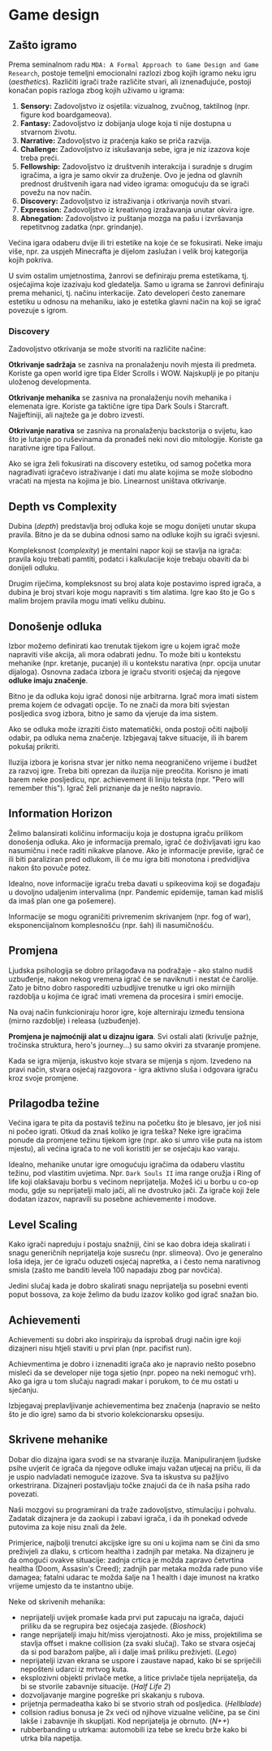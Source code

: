 # Game design

## Zašto igramo

Prema seminalnom radu `MDA: A Formal Approach to Game Design and Game Research`, postoje temeljni emocionalni razlozi zbog kojih igramo neku igru (*aesthetics*). Različiti igrači traže različite stvari, ali iznenađujuće, postoji konačan popis razloga zbog kojih uživamo u igrama:

1. **Sensory:** Zadovoljstvo iz osjetila: vizualnog, zvučnog, taktilnog (npr. figure kod boardgameova).
2. **Fantasy:** Zadovoljstvo iz dobijanja uloge koja ti nije dostupna u stvarnom životu.
3. **Narrative:** Zadovoljstvo iz praćenja kako se priča razvija.
4. **Challenge:** Zadovoljstvo iz iskušavanja sebe, igra je niz izazova koje treba preći.
5. **Fellowship:** Zadovoljstvo iz društvenih interakcija i suradnje s drugim igračima, a igra je samo okvir za druženje. Ovo je jedna od glavnih prednost društvenih igara nad video igrama: omogućuju da se igrači povežu na nov način.
6. **Discovery:** Zadovoljstvo iz istraživanja i otkrivanja novih stvari.
7. **Expression:** Zadovoljstvo iz kreativnog izražavanja unutar okvira igre.
8. **Abnegation:** Zadovoljstvo iz puštanja mozga na pašu i izvršavanja repetitvnog zadatka (npr. grindanje).

Većina igara odaberu dvije ili tri estetike na koje će se fokusirati. Neke imaju više, npr. za uspjeh Minecrafta je dijelom zaslužan i velik broj kategorija kojih pokriva.

U svim ostalim umjetnostima, žanrovi se definiraju prema estetikama, tj. osjećajima koje izazivaju kod gledatelja. Samo u igrama se žanrovi definiraju prema mehanici, tj. načinu interkacije. Zato developeri često zanemare estetiku u odnosu na mehaniku, iako je estetika glavni način na koji se igrač povezuje s igrom.

### Discovery

Zadovoljstvo otkrivanja se može stvoriti na različite načine:

**Otkrivanje sadržaja** se zasniva na pronalaženju novih mjesta ili predmeta. Koriste ga open world igre tipa Elder Scrolls i WOW. Najskuplji je po pitanju uloženog developmenta.

**Otkrivanje mehanika** se zasniva na pronalaženju novih mehanika i elemenata igre. Koriste ga taktične igre tipa Dark Souls i Starcraft. Najjeftiniji, ali najteže ga je dobro izvesti.

**Otkrivanje narativa** se zasniva na pronalaženju backstorija o svijetu, kao što je lutanje po ruševinama da pronađeš neki novi dio mitologije. Koriste ga narativne igre tipa Fallout.

Ako se igra želi fokusirati na discovery estetiku, od samog početka mora nagrađivati igračevo istraživanje i dati mu alate kojima se može slobodno vraćati na mjesta na kojima je bio. Linearnost uništava otkrivanje.

## Depth vs Complexity

Dubina (*depth*) predstavlja broj odluka koje se mogu donijeti unutar skupa pravila. Bitno je da se dubina odnosi samo na odluke kojih su igrači svjesni.

Kompleksnost (*complexity*) je mentalni napor koji se stavlja na igrača: pravila koju trebati pamtiti, podatci i kalkulacije koje trebaju obaviti da bi donijeli odluku.

Drugim riječima, kompleksnost su broj alata koje postavimo ispred igrača, a dubina je broj stvari koje mogu napraviti s tim alatima. Igre kao što je Go s malim brojem pravila mogu imati veliku dubinu.

## Donošenje odluka

Izbor možemo definirati kao trenutak tijekom igre u kojem igrač može napraviti više akcija, ali mora odabrati jednu. To može biti u kontekstu mehanike (npr. kretanje, pucanje) ili u kontekstu narativa (npr. opcija unutar dijaloga). Osnovna zadaća izbora je igraču stvoriti osjećaj da njegove **odluke imaju značenje**.

Bitno je da odluka koju igrač donosi nije arbitrarna. Igrač mora imati sistem prema kojem će odvagati opcije. To ne znači da mora biti svjestan posljedica svog izbora, bitno je samo da vjeruje da ima sistem.

Ako se odluka može izraziti čisto matematički, onda postoji očiti najbolji odabir, pa odluka nema značenje. Izbjegavaj takve situacije, ili ih barem pokušaj prikriti.

Iluzija izbora je korisna stvar jer nitko nema neograničeno vrijeme i budžet za razvoj igre. Treba biti oprezan da iluzija nije preočita. Korisno je imati barem neke posljedicu, npr. achievement ili liniju teksta (npr. "Pero will remember this"). Igrač želi priznanje da je nešto napravio.

## Information Horizon

Želimo balansirati količinu informaciju koja je dostupna igraču prilikom donošenja odluka. Ako je informacija premalo, igrač će doživljavati igru kao nasumičnu i neće raditi nikakve planove. Ako je informacije previše, igrač će ili biti paraliziran pred odlukom, ili će mu igra biti monotona i predvidljiva nakon što povuče potez.

Idealno, nove informacije igraču treba davati u spikeovima koji se događaju u dovoljno udaljenim intervalima (npr. Pandemic epidemije, taman kad misliš da imaš plan one ga pošemere).

Informacije se mogu ograničiti privremenim skrivanjem (npr. fog of war), eksponencijalnom komplesnošću (npr. šah) ili nasumičnošću.

## Promjena

Ljudska psihologija se dobro prilagođava na podražaje - ako stalno nudiš uzbuđenje, nakon nekog vremena igrač će se naviknuti i nestat će čarolije. Zato je bitno dobro rasporediti uzbudljive trenutke u igri oko mirnijih razdoblja u kojima će igrač imati vremena da procesira i smiri emocije.

Na ovaj način funkcioniraju horor igre, koje alterniraju između tensiona (mirno razdoblje) i releasa (uzbuđenje).

**Promjena je najmoćniji alat u dizajnu igara**. Svi ostali alati (krivulje pažnje, tročinska struktura, hero's journey...) su samo okviri za stvaranje promjene.

Kada se igra mijenja, iskustvo koje stvara se mijenja s njom. Izvedeno na pravi način, stvara osjećaj razgovora - igra aktivno sluša i odgovara igraču kroz svoje promjene.

## Prilagodba težine

Većina igara te pita da postaviš težinu na početku što je blesavo, jer još nisi ni počeo igrati. Otkud da znaš koliko je igra teška? Neke igre igračima ponude da promjene težinu tijekom igre (npr. ako si umro više puta na istom mjestu), ali većina igrača to ne voli koristiti jer se osjećaju kao varaju.

Idealno, mehanike unutar igre omogućuju igračima da odaberu vlastitu težinu, pod vlastitim uvjetima. Npr. `Dark Souls II` ima range oružja i Ring of life koji olakšavaju borbu s većinom neprijatelja. Možeš ići u borbu u co-op modu, gdje su neprijatelji malo jači, ali ne dvostruko jači. Za igrače koji žele dodatan izazov, napravili su posebne achievemente i modove.

## Level Scaling

Kako igrači napreduju i postaju snažniji, čini se kao dobra ideja skalirati i snagu generičnih neprijatelja koje susreću (npr. slimeova). Ovo je generalno loša ideja, jer će igraču oduzeti osjećaj napretka, a i često nema narativnog smisla (zašto me banditi levela 100 napadaju zbog par novčića).

Jedini slučaj kada je dobro skalirati snagu neprijatelja su posebni eventi poput bossova, za koje želimo da budu izazov koliko god igrač snažan bio.

## Achievementi

Achievementi su dobri ako inspiriraju da isprobaš drugi način igre koji dizajneri nisu htjeli staviti u prvi plan (npr. pacifist run).

Achievmentima je dobro i iznenaditi igrača ako je napravio nešto posebno misleći da se developer nije toga sjetio (npr. popeo na neki nemoguć vrh). Ako ga igra u tom slučaju nagradi makar i porukom, to će mu ostati u sjećanju.

Izbjegavaj preplavljivanje achievementima bez značenja (napravio se nešto što je dio igre) samo da bi stvorio kolekcionarsku opsesiju.

## Skrivene mehanike

Dobar dio dizajna igara svodi se na stvaranje iluzija. Manipuliranjem ljudske psihe uvjerit će igrača da njegove odluke imaju važan utjecaj na priču, ili da je uspio nadvladati nemoguće izazove. Sva ta iskustva su pažljivo orkestrirana. Dizajneri postavljaju točke znajući da će ih naša psiha rado povezati.

Naši mozgovi su programirani da traže zadovoljstvo, stimulaciju i pohvalu. Zadatak dizajnera je da zaokupi i zabavi igrača, i da ih ponekad odvede putovima za koje nisu znali da žele.

Primjerice, najbolji trenutci akcijske igre su oni u kojima nam se čini da smo preživjeli za dlaku, s crticom healtha i zadnjih par metaka. Na dizajneru je da omogući ovakve situacije: zadnja crtica je možda zapravo četvrtina healtha (Doom, Assasin's Creed); zadnjih par metaka možda rade puno više damagea; fatalni udarac te možda šalje na 1 health i daje imunost na kratko vrijeme umjesto da te instantno ubije.

Neke od skrivenih mehanika:
* neprijatelji uvijek promaše kada prvi put zapucaju na igrača, dajući priliku da se regrupira bez osjećaja zasjede. (*Bioshock*)
* range neprijatelji imaju hit/miss vjerojatnosti. Ako je miss, projektilima se stavlja offset i makne collision (za svaki slučaj). Tako se stvara osjećaj da si pod baražom paljbe, ali i dalje imaš priliku preživjeti. (*Lego*)
* neprijatelji izvan ekrana se uspore i zaustave napad, kako bi se spriječili nepošteni udarci iz mrtvog kuta.
* eksplozivni objekti privlače metke, a litice privlače tijela neprijatelja, da bi se stvorile zabavnije situacije. (*Half Life 2*)
* dozvoljavanje margine pogreške pri skakanju s rubova.
* prijetnja permadeatha kako bi se stvorio strah od posljedica. (*Hellblade*)
* collsion radius bonusa je 2x veći od njihove vizualne veličine, pa se čini lakše i zabavnije ih skupljati. Kod neprijatelja je obrnuto. (*N++*)
* rubberbanding u utrkama: automobili iza tebe se kreću brže kako bi utrka bila napetija.
